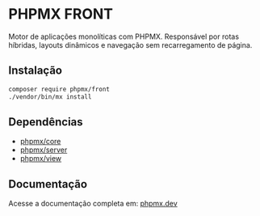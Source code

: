 # PHPMX FRONT

Motor de aplicações monolíticas com PHPMX. Responsável por rotas híbridas, layouts dinâmicos e navegação sem recarregamento de página.

## Instalação

```bash
composer require phpmx/front
./vendor/bin/mx install
```

## Dependências

- [phpmx/core](https://packagist.org/packages/phpmx/core)
- [phpmx/server](https://packagist.org/packages/phpmx/server)
- [phpmx/view](https://packagist.org/packages/phpmx/view)

## Documentação

Acesse a documentação completa em: [phpmx.dev](https://phpmx.dev/doc)
